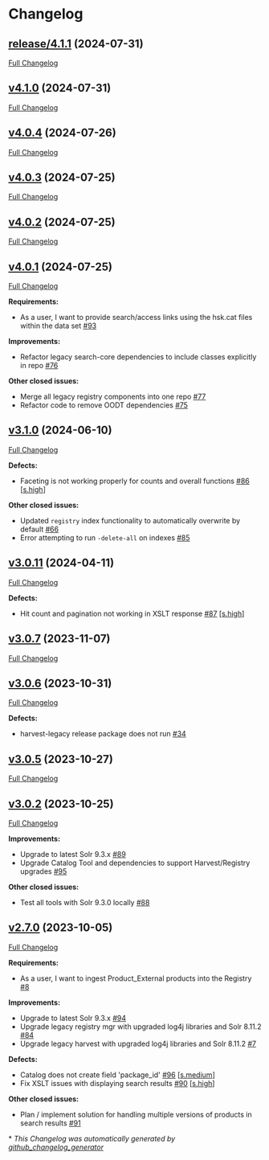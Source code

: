 # Changelog

## [release/4.1.1](https://github.com/NASA-PDS/registry-legacy-solr/tree/release/4.1.1) (2024-07-31)

[Full Changelog](https://github.com/NASA-PDS/registry-legacy-solr/compare/v4.1.0...release/4.1.1)

## [v4.1.0](https://github.com/NASA-PDS/registry-legacy-solr/tree/v4.1.0) (2024-07-31)

[Full Changelog](https://github.com/NASA-PDS/registry-legacy-solr/compare/v4.0.4...v4.1.0)

## [v4.0.4](https://github.com/NASA-PDS/registry-legacy-solr/tree/v4.0.4) (2024-07-26)

[Full Changelog](https://github.com/NASA-PDS/registry-legacy-solr/compare/v4.0.3...v4.0.4)

## [v4.0.3](https://github.com/NASA-PDS/registry-legacy-solr/tree/v4.0.3) (2024-07-25)

[Full Changelog](https://github.com/NASA-PDS/registry-legacy-solr/compare/v4.0.2...v4.0.3)

## [v4.0.2](https://github.com/NASA-PDS/registry-legacy-solr/tree/v4.0.2) (2024-07-25)

[Full Changelog](https://github.com/NASA-PDS/registry-legacy-solr/compare/v4.0.1...v4.0.2)

## [v4.0.1](https://github.com/NASA-PDS/registry-legacy-solr/tree/v4.0.1) (2024-07-25)

[Full Changelog](https://github.com/NASA-PDS/registry-legacy-solr/compare/v3.1.0...v4.0.1)

**Requirements:**

- As a user, I want to provide search/access links using the hsk.cat files within the data set [\#93](https://github.com/NASA-PDS/registry-legacy-solr/issues/93)

**Improvements:**

- Refactor legacy search-core dependencies to include classes explicitly in repo [\#76](https://github.com/NASA-PDS/registry-legacy-solr/issues/76)

**Other closed issues:**

- Merge all legacy registry components into one repo [\#77](https://github.com/NASA-PDS/registry-legacy-solr/issues/77)
- Refactor code to remove OODT dependencies [\#75](https://github.com/NASA-PDS/registry-legacy-solr/issues/75)

## [v3.1.0](https://github.com/NASA-PDS/registry-legacy-solr/tree/v3.1.0) (2024-06-10)

[Full Changelog](https://github.com/NASA-PDS/registry-legacy-solr/compare/v3.0.11...v3.1.0)

**Defects:**

- Faceting is not working properly for counts and overall functions [\#86](https://github.com/NASA-PDS/registry-legacy-solr/issues/86) [[s.high](https://github.com/NASA-PDS/registry-legacy-solr/labels/s.high)]

**Other closed issues:**

- Updated `registry` index functionality to automatically overwrite by default [\#66](https://github.com/NASA-PDS/registry-legacy-solr/issues/66)
- Error attempting to run `-delete-all` on indexes [\#85](https://github.com/NASA-PDS/registry-legacy-solr/issues/85)

## [v3.0.11](https://github.com/NASA-PDS/registry-legacy-solr/tree/v3.0.11) (2024-04-11)

[Full Changelog](https://github.com/NASA-PDS/registry-legacy-solr/compare/v3.0.7...v3.0.11)

**Defects:**

- Hit count and pagination not working in XSLT response [\#87](https://github.com/NASA-PDS/registry-legacy-solr/issues/87) [[s.high](https://github.com/NASA-PDS/registry-legacy-solr/labels/s.high)]

## [v3.0.7](https://github.com/NASA-PDS/registry-legacy-solr/tree/v3.0.7) (2023-11-07)

[Full Changelog](https://github.com/NASA-PDS/registry-legacy-solr/compare/v3.0.6...v3.0.7)

## [v3.0.6](https://github.com/NASA-PDS/registry-legacy-solr/tree/v3.0.6) (2023-10-31)

[Full Changelog](https://github.com/NASA-PDS/registry-legacy-solr/compare/v3.0.5...v3.0.6)

**Defects:**

- harvest-legacy release package does not run [\#34](https://github.com/NASA-PDS/registry-legacy-solr/issues/34)

## [v3.0.5](https://github.com/NASA-PDS/registry-legacy-solr/tree/v3.0.5) (2023-10-27)

[Full Changelog](https://github.com/NASA-PDS/registry-legacy-solr/compare/v3.0.2...v3.0.5)

## [v3.0.2](https://github.com/NASA-PDS/registry-legacy-solr/tree/v3.0.2) (2023-10-25)

[Full Changelog](https://github.com/NASA-PDS/registry-legacy-solr/compare/v2.7.0...v3.0.2)

**Improvements:**

- Upgrade to latest Solr 9.3.x [\#89](https://github.com/NASA-PDS/registry-legacy-solr/issues/89)
- Upgrade Catalog Tool and dependencies to support Harvest/Registry upgrades [\#95](https://github.com/NASA-PDS/registry-legacy-solr/issues/95)

**Other closed issues:**

- Test all tools with Solr 9.3.0 locally [\#88](https://github.com/NASA-PDS/registry-legacy-solr/issues/88)

## [v2.7.0](https://github.com/NASA-PDS/registry-legacy-solr/tree/v2.7.0) (2023-10-05)

[Full Changelog](https://github.com/NASA-PDS/registry-legacy-solr/compare/1f0366f2e342eeef510c2a20a9d7959880203400...v2.7.0)

**Requirements:**

- As a user, I want to ingest Product\_External products into the Registry [\#8](https://github.com/NASA-PDS/registry-legacy-solr/issues/8)

**Improvements:**

- Upgrade to latest Solr 9.3.x [\#94](https://github.com/NASA-PDS/registry-legacy-solr/issues/94)
- Upgrade legacy registry mgr with upgraded log4j libraries and Solr 8.11.2 [\#84](https://github.com/NASA-PDS/registry-legacy-solr/issues/84)
- Upgrade legacy harvest with upgraded log4j libraries and Solr 8.11.2 [\#7](https://github.com/NASA-PDS/registry-legacy-solr/issues/7)

**Defects:**

- Catalog does not create field 'package\_id' [\#96](https://github.com/NASA-PDS/registry-legacy-solr/issues/96) [[s.medium](https://github.com/NASA-PDS/registry-legacy-solr/labels/s.medium)]
- Fix XSLT issues with displaying search results [\#90](https://github.com/NASA-PDS/registry-legacy-solr/issues/90) [[s.high](https://github.com/NASA-PDS/registry-legacy-solr/labels/s.high)]

**Other closed issues:**

- Plan / implement solution for handling multiple versions of products in search results [\#91](https://github.com/NASA-PDS/registry-legacy-solr/issues/91)



\* *This Changelog was automatically generated by [github_changelog_generator](https://github.com/github-changelog-generator/github-changelog-generator)*
